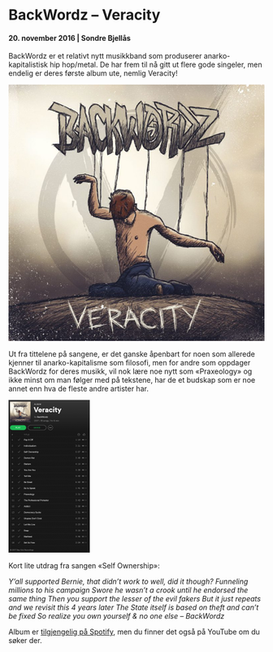 # BackWordz – Veracity

#### 20. november 2016 | Sondre Bjellås

BackWordz er et relativt nytt musikkband som produserer anarko-kapitalistisk hip hop/metal. De har frem til nå gitt ut flere gode singeler, men endelig er deres første album ute, nemlig Veracity!

![](veracity.jpg)

Ut fra tittelene på sangene, er det ganske åpenbart for noen som allerede kjenner til anarko-kapitalisme som filosofi, men for andre som oppdager BackWordz for deres musikk, vil nok lære noe nytt som «Praxeology» og ikke minst om man følger med på tekstene, har de et budskap som er noe annet enn hva de fleste andre artister har.

![](Veracity-160x300.png)

Kort lite utdrag fra sangen «Self Ownership»:

*Y’all supported Bernie, that didn’t work to well, did it though? Funneling millions to his campaign
Swore he wasn’t a crook until he endorsed the same thing
Then you support the lesser of the evil fakers
But it just repeats and we revisit this 4 years later
The State itself is based on theft and can’t be fixed
So realize you own yourself & no one else – BackWordz*

Album er [tilgjengelig på Spotify](https://open.spotify.com/album/3AttuhLTu56BWofzifAzZv), men du finner det også på YouTube om du søker der.